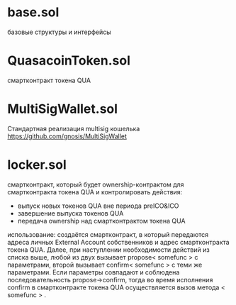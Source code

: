 # base.sol
базовые структуры и интерфейсы

# QuasacoinToken.sol
смартконтракт токена QUA

# MultiSigWallet.sol
Стандартная реализация multisig кошелька
https://github.com/gnosis/MultiSigWallet

# locker.sol
смартконтракт, который будет ownership-контрактом для смартконтракта токена QUA и контролировать действия:
 - выпуск новых токенов QUA вне периода preICO&ICO
 - завершение выпуска токенов QUA
 - передача ownership над смартконтрактом токена QUA
 
 использование: создаётся смартконтракт, в который передаются адреса личных External Account собственников и адрес смартконтракта токена QUA. Далее, при наступлении необходимости действий из списка выше, любой из двух вызывает propose< somefunc > c параметрами, второй вызывает confirm< somefunc > c теми же параметрами. Если параметры совпадают и соблюдена последовательность propose->confirm, тогда во время исполнения confirm в смартконтракте токена QUA осуществляется вызов метода < somefunc > .
